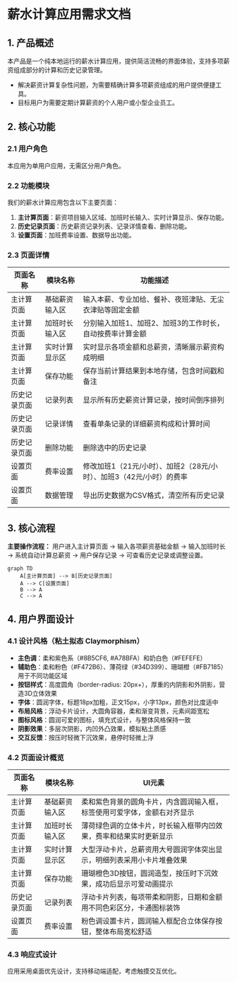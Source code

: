 # 薪水计算应用需求文档

## 1. 产品概述
本产品是一个纯本地运行的薪水计算应用，提供简洁流畅的界面体验，支持多项薪资组成部分的计算和历史记录管理。
- 解决薪资计算复杂性问题，为需要精确计算多项薪资组成的用户提供便捷工具。
- 目标用户为需要定期计算薪资的个人用户或小型企业员工。

## 2. 核心功能

### 2.1 用户角色
本应用为单用户应用，无需区分用户角色。

### 2.2 功能模块
我们的薪水计算应用包含以下主要页面：
1. **主计算页面**：薪资项目输入区域、加班时长输入、实时计算显示、保存功能。
2. **历史记录页面**：历史薪资记录列表、记录详情查看、删除功能。
3. **设置页面**：加班费率设置、数据导出功能。

### 2.3 页面详情

| 页面名称 | 模块名称 | 功能描述 |
|----------|----------|----------|
| 主计算页面 | 基础薪资输入区 | 输入本薪、专业加给、餐补、夜班津贴、无尘衣津贴等固定金额 |
| 主计算页面 | 加班时长输入区 | 分别输入加班1、加班2、加班3的工作时长，自动按费率计算金额 |
| 主计算页面 | 实时计算显示区 | 实时显示各项金额和总薪资，清晰展示薪资构成明细 |
| 主计算页面 | 保存功能 | 保存当前计算结果到本地存储，包含时间戳和备注 |
| 历史记录页面 | 记录列表 | 显示所有历史薪资计算记录，按时间倒序排列 |
| 历史记录页面 | 记录详情 | 查看单条记录的详细薪资构成和计算时间 |
| 历史记录页面 | 删除功能 | 删除选中的历史记录 |
| 设置页面 | 费率设置 | 修改加班1（21元/小时）、加班2（28元/小时）、加班3（42元/小时）的费率 |
| 设置页面 | 数据管理 | 导出历史数据为CSV格式，清空所有历史记录 |

## 3. 核心流程

**主要操作流程：**
用户进入主计算页面 → 输入各项薪资基础金额 → 输入加班时长 → 系统自动计算总薪资 → 用户保存记录 → 可查看历史记录或调整设置。

```mermaid
graph TD
    A[主计算页面] --> B[历史记录页面]
    A --> C[设置页面]
    B --> A
    C --> A
```

## 4. 用户界面设计

### 4.1 设计风格（粘土拟态 Claymorphism）
- **主色调**：柔和紫色系（#8B5CF6, #A78BFA）和奶白色（#FEFEFE）
- **辅助色**：柔和粉色（#F472B6）、薄荷绿（#34D399）、珊瑚橙（#FB7185）用于不同功能区域
- **按钮样式**：高度圆角（border-radius: 20px+），厚重的内阴影和外阴影，营造3D立体效果
- **字体**：圆润字体，标题18px加粗，正文15px，小字13px，颜色对比度适中
- **布局风格**：浮动卡片设计，大圆角容器，柔和渐变背景，元素间距宽松
- **图标风格**：圆润可爱的图标，填充式设计，与整体风格保持一致
- **阴影效果**：多层次阴影，内凹外凸效果，模拟粘土质感
- **交互反馈**：按压时轻微下沉效果，悬停时轻微上浮

### 4.2 页面设计概览

| 页面名称 | 模块名称 | UI元素 |
|----------|----------|--------|
| 主计算页面 | 基础薪资输入区 | 柔和紫色背景的圆角卡片，内含圆润输入框，标签使用可爱字体，金额右对齐显示 |
| 主计算页面 | 加班时长输入区 | 薄荷绿色调的立体卡片，时长输入框带内凹效果，费率和结果实时更新显示 |
| 主计算页面 | 实时计算显示区 | 大型浮动卡片，总薪资用大号圆润字体突出显示，明细列表采用小卡片堆叠效果 |
| 主计算页面 | 保存功能 | 珊瑚橙色3D按钮，圆润造型，按压时下沉效果，成功后显示可爱动画提示 |
| 历史记录页面 | 记录列表 | 浮动卡片列表，每项带柔和阴影，日期和金额用不同色彩区分，卡通图标装饰 |
| 设置页面 | 费率设置 | 粉色调设置卡片，圆润输入框配合立体保存按钮，整体布局宽松舒适 |

### 4.3 响应式设计
应用采用桌面优先设计，支持移动端适配，考虑触摸交互优化。